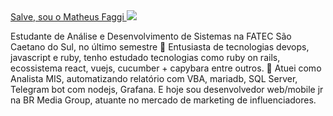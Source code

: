 <a href="/teste">
    Salve, sou o Matheus Faggi 
</a>

<img src="https://media.giphy.com/media/XD9o33QG9BoMis7iM4/giphy.gif" />


<p>
  Estudante de Análise e Desenvolvimento de Sistemas na FATEC São Caetano do Sul, no último semestre 🚀️
  Entusiasta de tecnologias devops, javascript e ruby, tenho estudado tecnologias como ruby on rails, ecossistema react, vuejs, cucumber + capybara entre outros. 🔭️
  Atuei como Analista MIS, automatizando relatório com VBA, mariadb, SQL Server, Telegram bot com nodejs, Grafana. 
  E hoje sou desenvolvedor web/mobile jr na BR Media Group, atuante no mercado de marketing de influenciadores.
</p>
